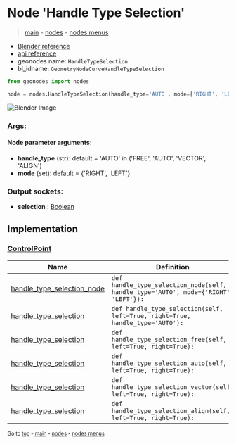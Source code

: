 # Node 'Handle Type Selection'

> [main](../structure.md) - [nodes](nodes.md) - [nodes menus](nodes_menus.md)

- [Blender reference](https://docs.blender.org/manual/en/latest/modeling/geometry_nodes/curve/handle_type_selection.html)
- [api reference](https://docs.blender.org/api/current/bpy.types.GeometryNodeCurveHandleTypeSelection.html)
- geonodes name: `HandleTypeSelection`
- bl_idname: `GeometryNodeCurveHandleTypeSelection`

```python
from geonodes import nodes

node = nodes.HandleTypeSelection(handle_type='AUTO', mode={'RIGHT', 'LEFT'})
```

![Blender Image](https://docs.blender.org/manual/en/latest/_images/node-types_GeometryNodeCurveHandleTypeSelection.webp)

### Args:

#### Node parameter arguments:

- **handle_type** (str): default = 'AUTO' in ('FREE', 'AUTO', 'VECTOR', 'ALIGN')
- **mode** (set): default = {'RIGHT', 'LEFT'}

### Output sockets:

- **selection** : [Boolean](Boolean.md)

## Implementation

### [ControlPoint](ControlPoint.md)

| Name | Definition |
|------|------------|
 | [handle_type_selection_node](ControlPoint.md#handle_type_selection_node) | `def handle_type_selection_node(self, handle_type='AUTO', mode={'RIGHT', 'LEFT'}):` |
 | [handle_type_selection](ControlPoint.md#handle_type_selection) | `def handle_type_selection(self, left=True, right=True, handle_type='AUTO'):` |
 | [handle_type_selection](ControlPoint.md#handle_type_selection) | `def handle_type_selection_free(self, left=True, right=True):` |
 | [handle_type_selection](ControlPoint.md#handle_type_selection) | `def handle_type_selection_auto(self, left=True, right=True):` |
 | [handle_type_selection](ControlPoint.md#handle_type_selection) | `def handle_type_selection_vector(self, left=True, right=True):` |
 | [handle_type_selection](ControlPoint.md#handle_type_selection) | `def handle_type_selection_align(self, left=True, right=True):` |

<sub>Go to [top](#node-Handle-Type-Selection) - [main](../structure.md) - [nodes](nodes.md) - [nodes menus](nodes_menus.md)</sub>

